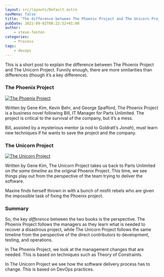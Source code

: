 ```yaml
---
layout: src/layouts/Default.astro
navMenu: false
title: 'The difference between The Phoenix Project and The Unicorn Project'
pubDate: 2022-09-02T08:22:52+01:00
author:
    - steve-fenton
categories:
    - Process
tags:
    - devops
---
```


This is a short post to explain the difference between The Phoenix Project and The Unicorn Project. Funnily enough, there are more similarities than differences (though it’s a key difference).

### The Phoenix Project

[![The Phoenix Project](https://www.stevefenton.co.uk/wp-content/uploads/2022/09/phoenix.jpg)](https://www.stevefenton.co.uk/2022/09/the-difference-between-the-phoenix-project-and-the-unicorn-project/phoenix/)

Written by Gene Kim, Kevin Behr, and George Spafford, The Phoenix Project is a business novel following Bill, IT Manager for Parts Unlimited. The project is critical to the survival of the company, but it’s a mess.

Bill, assisted by a mysterious mentor (a nod to Goldratt’s *Jonah*), must learn new techniques if he wants to save the project and the company.

### The Unicorn Project

[![The Unicorn Project](https://www.stevefenton.co.uk/wp-content/uploads/2022/09/unicorn.jpg)](https://www.stevefenton.co.uk/2022/09/the-difference-between-the-phoenix-project-and-the-unicorn-project/unicorn/)

Written by Gene Kim, The Unicorn Project takes us back to Parts Unlimited on *the same timeline* as the original Phoenix Project. This time, we see things play out from the perspective of the team trying to deliver the software.

Maxine finds herself thrown in with a bunch of misfit rebels who are given the impossible task of fixing the Phoenix project.

### Summary

So, the key *difference* between the two books is the perspective. The Phoenix Project follows the managers as they learn what is needed to recover a disastrous project, while The Unicorn Project follows the same timeline from the perspective of the direct contributors to development, testing, and operations.

In The Phoenix Project, we look at the management changes that are needed. This is based on techniques such as Theory of Constraints.

In The Unicorn Project we see how the software delivery process has to change. This is based on DevOps practices.